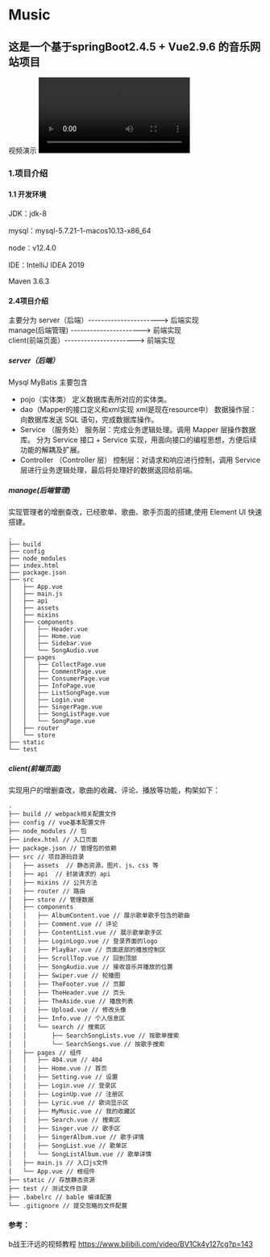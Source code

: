 # Music
## 这是一个基于springBoot2.4.5 + Vue2.9.6 的音乐网站项目

视频演示
![展示](show/music网站展示.mp4)

### 1.项目介绍
#### 1.1 开发环境

JDK：jdk-8

mysql：mysql-5.7.21-1-macos10.13-x86_64

node：v12.4.0

IDE：IntelliJ IDEA 2019

Maven 3.6.3

#### 2.4项目介绍
主要分为 
server（后端）----------------------> 后端实现           
manage(后端管理) ----------------------> 前端实现    
client(前端页面）----------------------> 前端实现  

##### server（后端）
Mysql MyBatis
主要包含
- pojo（实体类）
定义数据库表所对应的实体类。
- dao（Mapper的接口定义和xml实现 xml是现在resource中）
数据操作层：向数据库发送 SQL 语句，完成数据库操作。
- Service （服务处）
服务层：完成业务逻辑处理。调用 Mapper 层操作数据库。
分为 Service 接口 + Service 实现，用面向接口的编程思想，方便后续功能的解耦及扩展。
- Controller （Controller 层）
控制层：对请求和响应进行控制，调用 Service 层进行业务逻辑处理，最后将处理好的数据返回给前端。


##### manage(后端管理)
实现管理者的增删查改，已经歌单、歌曲、歌手页面的搭建,使用 Element UI 快速搭建。
```
.
├── build
├── config
├── node_modules
├── index.html
├── package.json
├── src
│   ├── App.vue
│   ├── main.js
│   ├── api
│   ├── assets
│   ├── mixins
│   ├── components
│   │   ├── Header.vue
│   │   ├── Home.vue
│   │   ├── Sidebar.vue
│   │   └── SongAudio.vue
│   ├── pages
│   │   ├── CollectPage.vue
│   │   ├── CommentPage.vue
│   │   ├── ConsumerPage.vue
│   │   ├── InfoPage.vue
│   │   ├── ListSongPage.vue
│   │   ├── Login.vue
│   │   ├── SingerPage.vue
│   │   ├── SongListPage.vue
│   │   └── SongPage.vue
│   ├── router
│   └── store
├── static
└── test
```
##### client(前端页面)
实现用户的增删查改，歌曲的收藏、评论、播放等功能，构架如下：
```
.
├── build // webpack相关配置文件
├── config // vue基本配置文件
├── node_modules // 包
├── index.html // 入口页面
├── package.json // 管理包的依赖
├── src // 项目源码目录
│   ├── assets  // 静态资源，图片、js、css 等
│   ├── api  // 封装请求的 api
│   ├── mixins // 公共方法
│   ├── router // 路由
│   ├── store // 管理数据
│   ├── components
│   │   ├── AlbumContent.vue // 展示歌单歌手包含的歌曲
│   │   ├── Comment.vue // 评论
│   │   ├── ContentList.vue // 展示歌单歌手区
│   │   ├── LoginLogo.vue // 登录界面的logo
│   │   ├── PlayBar.vue // 页面底部的播放控制区
│   │   ├── ScrollTop.vue // 回到顶部
│   │   ├── SongAudio.vue // 接收音乐并播放的位置
│   │   ├── Swiper.vue // 轮播图
│   │   ├── TheFooter.vue // 页脚
│   │   ├── TheHeader.vue // 页头
│   │   ├── TheAside.vue // 播放列表
│   │   ├── Upload.vue // 修改头像
│   │   ├── Info.vue // 个人信息区
│   │   └── search // 搜索区
│   │       ├── SearchSongLists.vue // 按歌单搜索
│   │       └── SearchSongs.vue // 按歌手搜索
│   ├── pages // 组件
│   │   ├── 404.vue // 404
│   │   ├── Home.vue // 首页
│   │   ├── Setting.vue // 设置
│   │   ├── Login.vue // 登录区
│   │   ├── LoginUp.vue // 注册区
│   │   ├── Lyric.vue // 歌词显示区
│   │   ├── MyMusic.vue // 我的收藏区
│   │   ├── Search.vue // 搜索区
│   │   ├── Singer.vue // 歌手区
│   │   ├── SingerAlbum.vue // 歌手详情
│   │   ├── SongList.vue // 歌单区
│   │   └── SongListAlbum.vue // 歌单详情
│   ├── main.js // 入口js文件
│   └── App.vue // 根组件
├── static // 存放静态资源
├── test // 测试文件目录
├── .babelrc // bable 编译配置
└── .gitignore // 提交忽略的文件配置
```

#### 参考：
b战王汗远的视频教程
https://www.bilibili.com/video/BV1Ck4y127cg?p=143


